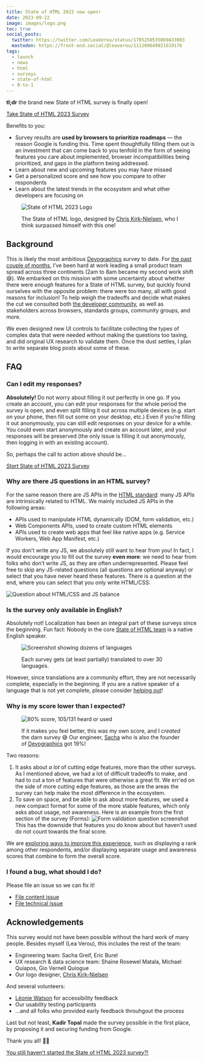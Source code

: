 ```yaml
---
title: State of HTML 2023 now open!
date: 2023-09-22
image: images/logo.png
toc: true
social_posts:
  twitter: https://twitter.com/LeaVerou/status/1705250535069433903
  mastodon: https://front-end.social/@leaverou/111109649821619176
tags:
  - launch
  - news
  - html
  - surveys
  - state-of-html
  - 0-to-1
---
```


**tl;dr** the brand new State of HTML survey is finally open!

<a href="https://survey.devographics.com/en-US/survey/state-of-html/2023/?source=leaverou" class="call-to-action" target="_blank">Take State of HTML 2023 Survey</a>

Benefits to you:
- Survey results are **used by browsers to prioritize roadmaps** — the reason Google is funding this.
Time spent thoughtfully filling them out is an investment that can come back to you tenfold
in the form of seeing features you care about implemented, browser incompatibilities being prioritized, and gaps in the platform being addressed.
- Learn about new and upcoming features you may have missed
- Get a personalized score and see how you compare to other respondents
- Learn about the latest trends in the ecosystem and what other developers are focusing on

<figure>

![State of HTML 2023 Logo](images/logo.png)

<figcaption>

The State of HTML logo, designed by [Chris Kirk-Nielsen](https://chriskirknielsen.com/), who I think surpassed himself with this one!

</figcaption>
</figure>

## Background

This is likely the most ambitious [Devographics](https://www.devographics.com/) survey to date.
For [the past couple of months](../design-state-of-html/), I’ve been hard at work leading a small product team spread across three continents (2am to 8am became my second work shift 😅).
We embarked on this mission with some uncertainty about whether there were *enough* features for a State of HTML survey,
but quickly found ourselves with the opposite problem:
there were too many, all with good reasons for inclusion!
To help weigh the tradeoffs and decide what makes the cut we consulted both [the developer community](https://github.com/Devographics/surveys/discussions/categories/state-of-html-2023-features?discussions_q=is%3Aopen+category%3A%22State+of+HTML+2023+Features%22+sort%3Atop),
as well as stakeholders across browsers, standards groups, community groups, and more.

We even designed new UI controls to facilitate collecting the types of complex data that were needed without making the questions too taxing,
and did original UX research to validate them.
Once the dust settles, I plan to write separate blog posts about some of these.

## FAQ

### Can I edit my responses?

**Absolutely!** Do not worry about filling it out perfectly in one go.
If you create an account, you can edit your responses for the whole period the survey is open, and even split filling it out across multiple devices (e.g. start on your phone, then fill out some on your desktop, etc.)
Even if you’re filling it out anonymously, you can still edit responses on your device for a while.
You could even start anonymously and create an account later, and your responses will be preserved (the only issue is filling it out anonymously, then logging in with an existing account).

So, perhaps the call to action above should be…

<a href="https://survey.devographics.com/en-US/survey/state-of-html/2023/?source=leaverou" class="call-to-action" target="_blank"><em>Start</em> State of HTML 2023 Survey</a>

### Why are there JS questions in an HTML survey?

For the same reason there are JS APIs in the [HTML standard](https://html.spec.whatwg.org/):
many JS APIs are intrinsically related to HTML.
We mainly included JS APIs in the following areas:
- APIs used to manipulate HTML dynamically (DOM, form validation, etc.)
- Web Components APIs, used to create custom HTML elements
- APIs used to create web apps that feel like native apps (e.g. Service Workers, Web App Manifest, etc.)

If you don’t write any JS, we absolutely still want to hear from you!
In fact, I would encourage you to fill out the survey **even more**: we need to hear from folks who don’t write JS, as they are often underrepresented.
Please feel free to skip any JS-related questions (all questions are optional anyway) or select that you have never heard these features.
There is a question at the end, where you can select that you only write HTML/CSS:

![Question about HTML/CSS and JS balance](images/html-js-balance.png)

### Is the survey only available in English?

Absolutely not! Localization has been an integral part of these surveys since the beginning.
Fun fact: Nobody in the core [State of HTML team](#acknowledgements) is a native English speaker.

<figure>

![Screenshot showing dozens of languages](images/languages.png)
<figcaption>

Each survey gets (at least partially) translated to over 30 languages.

</figcaption>
</figure>

However, since translations are a community effort, they are not necessarily complete, especially in the beginning.
If you are a native speaker of a language that is not yet complete, please consider [helping out](https://github.com/Devographics/locale-en-US)!

### Why is my score lower than I expected?

<figure>

![80% score, 105/131 heard or used](images/my-score.png)

<figcaption>

If it makes you feel better, this was my own score, and I *created* the darn survey 😅
Our engineer, [Sacha](https://sachagreif.com/) who is also the founder of [Devographics](https://www.devographics.com/) got 19%!

</figcaption>
</figure>

Two reasons:
1. It asks about *a lot* of cutting edge features, more than the other surveys.
As I mentioned above, we had a lot of difficult tradeoffs to make,
and had to cut a ton of features that were otherwise a great fit.
We err'ed on the side of more cutting edge features, as those are the areas the survey can help make the most difference in the ecosystem.
2. To save on space, and be able to ask about more features, we used a new compact format for some of the more stable features, which only asks about usage, not awareness.
Here is an example from the first section of the survey (Forms):
![Form validation question screenshot](images/form-validation.png)
This has the downside that features you do know about but haven’t used do not count towards the final score.

We are [exploring ways to improve this experience](https://github.com/Devographics/surveys/discussions/217), such as displaying a rank among other respondents,
and/or displaying separate usage and awareness scores that combine to form the overall score.

### I found a bug, what should I do?

Please file an issue so we can fix it!

- [File content issue](https://github.com/Devographics/surveys/issues/new)
- [File technical issue](https://github.com/Devographics/Monorepo/issues/new)

## Acknowledgements

This survey would not have been possible without the hard work of many people.
Besides myself (Lea Verou), this includes the rest of the team:
- Engineering team: Sacha Greif, Eric Burel
- UX research & data science team: Shaine Rosewel Matala, Michael Quiapos, Gio Vernell Quiogue
- Our logo designer, [Chris Kirk-Nielsen](https://chriskirknielsen.com/)

And several volunteers:
- [Léonie Watson](https://tink.uk/) for accessibility feedback
- Our usability testing participants
- …and all folks who provided early feedback throuhgout the process

Last but not least, **Kadir Topal** made the survey possible in the first place, by proposing it and securing funding from Google.

Thank you all! 🙏🏼

<a href="https://survey.devographics.com/en-US/survey/state-of-html/2023/?source=leaverou" class="call-to-action" target="_blank">You still haven’t started the State of HTML 2023 survey?!</a>